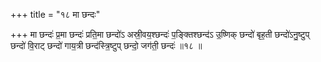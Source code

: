 +++
title = "१८ मा छन्दः"

+++
मा छन्दः॑ प्र॒मा छन्दः॑ प्रति॒मा छन्दो॑ऽ अस्री॒वय॒श्छन्दः॑ प॒ङ्क्तिश्छन्द॑ऽ उ॒ष्णिक् छन्दो॑ बृह॒ती छन्दो॑ऽनु॒ष्टुप् छन्दो॑ वि॒राट् छन्दो॑ गाय॒त्री छन्द॑स्त्रि॒ष्टुप् छन्दो॒ जग॑ती॒ छन्दः॑ ॥१८ ॥
